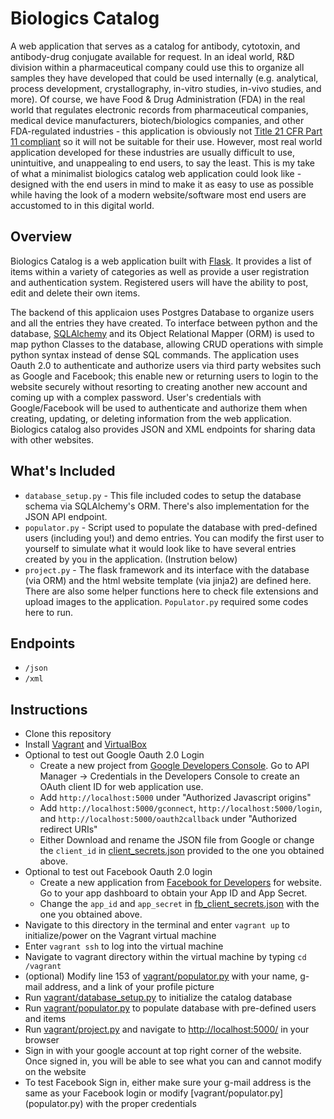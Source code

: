 # Biologics Catalog
A web application that serves as a catalog for antibody, cytotoxin, and antibody-drug conjugate available for request. In an ideal world, R&D division within a pharmaceutical company could use this to organize all samples they have developed that could be used internally (e.g. analytical, process development, crystallography, in-vitro studies, in-vivo studies, and more). Of course, we have Food & Drug Administration (FDA) in the real world that regulates electronic records from pharmaceutical companies, medical device manufacturers, biotech/biologics companies, and other FDA-regulated industries - this application is obviously not [Title 21 CFR Part 11 compliant][1] so it will not be suitable for their use. However, most real world application developed for these industries are usually difficult to use, unintuitive, and unappealing to end users, to say the least. This is my take of what a minimalist biologics catalog web application could look like - designed with the end users in mind to make it as easy to use as possible while having the look of a modern website/software most end users are accustomed to in this digital world.

## Overview
Biologics Catalog is a web application built with [Flask][2]. It provides a list of items within a variety of categories as well as provide a user registration and authentication system. Registered users will have the ability to post, edit and delete their own items.

The backend of this applicaion uses Postgres Database to organize users and all the entries they have created. To interface between python and the database, [SQLAlchemy][3] and its Object Relational Mapper (ORM) is used to map python Classes to the database, allowing CRUD operations with simple python syntax instead of dense SQL commands. The application uses Oauth 2.0 to authenticate and authorize users via third party websites such as Google and Facebook; this enable new or returning users to login to the website securely without resorting to creating another new account and coming up with a complex password. User's credentials with Google/Facebook will be used to authenticate and authorize them when creating, updating, or deleting information from the web application. Biologics catalog also provides JSON and XML endpoints for sharing data with other websites.

## What's Included
- `database_setup.py` - This file included codes to setup the database schema via SQLAlchemy's ORM. There's also implementation for the JSON API endpoint.
- `populator.py` - Script used to populate the database with pred-defined users (including you!) and demo entries. You can modify the first user to yourself to simulate what it would look like to have several entries created by you in the application. (Instrution below)
- `project.py` - The flask framework and its interface with the database (via ORM) and the html website template (via jinja2) are defined here. There are also some helper functions here to check file extensions and upload images to the application. `Populator.py` required some codes here to run.

## Endpoints
 - `/json`
 - `/xml`

## Instructions
- Clone this repository
- Install [Vagrant][4] and [VirtualBox][5]
- Optional to test out Google Oauth 2.0 Login
  - Create a new project from [Google Developers Console][6]. Go to API Manager -> Credentials in the Developers Console to create an OAuth client ID for web application use.
  - Add `http://localhost:5000` under "Authorized Javascript origins"
  - Add `http://localhost:5000/gconnect`, `http://localhost:5000/login`, and `http://localhost:5000/oauth2callback` under "Authorized redirect URIs"
  - Either Download and rename the JSON file from Google or change the `client_id` in [client_secrets.json](client_secrets.json) provided to the one you obtained above.
- Optional to test out Facebook Oauth 2.0 login
  - Create a new application from [Facebook for Developers][7] for website. Go to your app dashboard to obtain your App ID and App Secret.
  - Change the `app_id` and `app_secret` in [fb_client_secrets.json](fb_client_secrets.json) with the one you obtained above.
- Navigate to this directory in the terminal and enter `vagrant up` to initialize/power on the Vagrant virtual machine
- Enter `vagrant ssh` to log into the virtual machine
- Navigate to vagrant directory within the virtual machine by typing `cd /vagrant`
- (optional) Modify line 153 of [vagrant/populator.py](populator.py) with your name, g-mail address, and a link of your profile picture
- Run [vagrant/database_setup.py](database_setup.py) to initialize the catalog database
- Run [vagrant/populator.py](populator.py) to populate database with pre-defined users and items
- Run [vagrant/project.py](project.py) and navigate to [http://localhost:5000/][8] in your browser
- Sign in with your google account at top right corner of the website. Once signed in, you will be able to see what you can and cannot modify on the website
- To test Facebook Sign in, either make sure your g-mail address is the same as your Facebook login or modify [vagrant/populator.py] (populator.py) with the proper credentials

[1]: http://www.accessdata.fda.gov/scripts/cdrh/cfdocs/cfcfr/CFRSearch.cfm?CFRPart=11
[2]: http://flask.pocoo.org/
[3]: http://www.sqlalchemy.org/
[4]: https://www.vagrantup.com/downloads.html
[5]: https://www.virtualbox.org/wiki/Downloads
[6]: https://console.developers.google.com/
[7]: https://developers.facebook.com/
[8]: http://localhost:5000/
